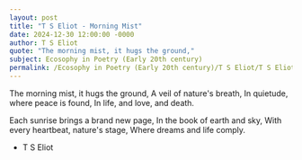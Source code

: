 ```yaml
---
layout: post
title: "T S Eliot - Morning Mist"
date: 2024-12-30 12:00:00 -0000
author: T S Eliot
quote: "The morning mist, it hugs the ground,"
subject: Ecosophy in Poetry (Early 20th century)
permalink: /Ecosophy in Poetry (Early 20th century)/T S Eliot/T S Eliot - Morning Mist
---
```


The morning mist, it hugs the ground,
A veil of nature's breath,
In quietude, where peace is found,
In life, and love, and death.

Each sunrise brings a brand new page,
In the book of earth and sky,
With every heartbeat, nature's stage,
Where dreams and life comply.

- T S Eliot
